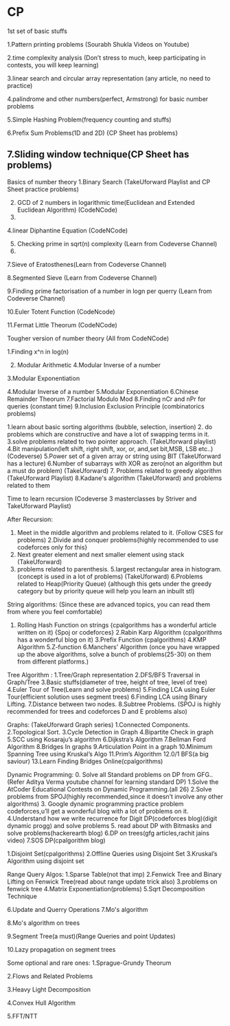 # CP

1st set of basic stuffs

1.Pattern printing problems (Sourabh Shukla Videos on Youtube)

2.time complexity analysis (Don’t stress to much, keep participating in contests, you will keep learning) 


3.linear search and circular array representation (any article, no need to practice) 

4.palindrome and other numbers(perfect, Armstrong) for basic number problems 

5.Simple Hashing Problem(frequency counting and stuffs) 

6.Prefix Sum Problems(1D and 2D) {CP Sheet has problems} 

7.Sliding window technique(CP Sheet has problems) 
----------------------------------------------------------------------------------------------------------- 

Basics of number theory 
1.Binary Search (TakeUforward Playlist and CP Sheet practice problems) 

2. GCD of 2 numbers in logarithmic time(Euclidean and Extended Euclidean Algorithm) (CodeNCode)
3. 
4.linear Diphantine Equation (CodeNCode)

5. Checking prime in sqrt(n) complexity (Learn from Codeverse Channel) 
6. 
7.Sieve of Eratosthenes(Learn from Codeverse Channel) 

8.Segmented Sieve (Learn from Codeverse Channel)

9.Finding prime factorisation of a number in logn per querry (Learn from Codeverse Channel)

10.Euler Totent Function (CodeNcode)

11.Fermat Little Theorum (CodeNCode) 

Tougher version of number theory (All from CodeNCode) 

1.Finding x^n in log(n) 

2. Modular Arithmetic 
4.Modular Inverse of a number 

3.Modular Exponentiation 

4.Modular Inverse of a number 
5.Modular Exponentiation 
6.Chinese Remainder Theorum 
7.Factorial Modulo Mod 
8.Finding nCr and nPr for queries (constant time) 
9.Inclusion Exclusion Principle (combinatorics problems) 


1.learn about basic sorting algorithms (bubble, selection, insertion) 
2. do problems which are constructive and have a lot of swapping terms in it. 
3.solve problems related to two pointer approach. (TakeUforward playlist) 
4.Bit manipulation(left shift, right shift, xor, or, and,set bit,MSB, LSB etc..) (Codeverse) 
5.Power set of a given array or string using BIT (TakeUforward has a lecture) 
6.Number of subarrays with XOR as zero(not an algorithm but a must do problem) (TakeUforward) 
7. Problems related to greedy algorithm (TakeUforward Playlist) 
8.Kadane's algorithm (TakeUforward) and problems related to them 

Time to learn recursion (Codeverse 3 masterclasses by Striver and TakeUforward Playlist) 

After Recursion: 
1. Meet in the middle algorithm and problems related to it. (Follow CSES for problems)
2.Divide and conquer problems{highly recommended to use codeforces only for this} 
3. Next greater element and next smaller element using stack (TakeUforward)
4. problems related to parenthesis. 
5.largest rectangular area in histogram. (concept is used in a lot of problems) (TakeUforward)
6.Problems related to Heap(Priority Queue) {although this gets under the greedy category but by priority queue will help you learn an inbuilt stl) 

String algorithms: (Since these are advanced topics, you can read them from where you feel comfortable) 
1. Rolling Hash Function on strings {cpalgorithms has a wonderful article written on it) {Spoj or codeforces} 
2.Rabin Karp Algorithm (cpalgorithms has a wonderful blog on it) 
3.Prefix Function (cpalgorithms)
4.KMP Algorithm 
5.Z-function 
6.Manchers' Algorithm (once you have wrapped up the above algorithms, solve a bunch of problems(25-30) on them from different platforms.) 

Tree Algorithm : 
1.Tree/Graph representation 
2.DFS/BFS Traversal in Graph/Tree 
3.Basic stuffs(diameter of tree, height of tree, level of tree) 
4.Euler Tour of Tree(Learn and solve problems) 
5.Finding LCA using Euler Tour{efficient solution uses segment trees)
 6.Finding LCA using Binary Lifting. 7.Distance between two nodes. 
8.Subtree Problems. (SPOJ is highly recommended for trees and codeforces D and E problems also) 


Graphs: (TakeUforward Graph series) 
1.Connected Components. 
2.Topological Sort. 
3.Cycle Detection in Graph 
4.Bipartite Check in graph 
5.SCC using Kosaraju’s algorithm 
6.Dijkstra’s Algorithm 
7.Bellman Ford Algorithm 
8.Bridges In graphs 
9.Articulation Point in a graph 
10.Minimum Spanning Tree using Kruskal’s Algo 
11.Prim’s Algorithm 
12.0/1 BFS(a big saviour) 
13.Learn Finding Bridges Online(cpalgorithms)


Dynamic Programming:
0. Solve all Standard problems on DP from GFG.. (Refer Aditya Verma youtube channel for learning standard DP)
1.Solve the AtCoder Educational Contests on Dynamic Programming.(all 26) 
2.Solve problems from SPOJ(highly recommended,since it doesn’t involve any other algorithms) 
3. Google dynamic programming practice problem codeforces,u’ll get a wonderful blog with a lot of problems on it. 
4.Understand how we write recurrence for Digit DP(codeforces blog)(digit dynamic progg) and solve problems 
5. read about DP with Bitmasks and solve problems(hackerearth blog) 
6.DP on trees(gfg articles,rachit jains video) 
7.SOS DP(cpalgorithm blog) 

1.Disjoint Set(cpalgorithms) 
2.Offline Queries using Disjoint Set
3.Kruskal’s Algorithm using disjoint set 

Range Query Algos: 
1.Sparse Table(not that imp) 
2.Fenwick Tree and Binary Lifting on Fenwick Tree(read about range update trick also) 3.problems on fenwick tree
4.Matrix Exponentiation(problems) 
5.Sqrt Decomposition Technique

6.Update and Querry Operations 
7.Mo's algorithm 

8.Mo's algorithm on trees 

9.Segment Tree(a must)(Range Queries and point Updates)

10.Lazy propagation on segment trees 

Some optional and rare ones: 
1.Sprague-Grundy Theorum 

2.Flows and Related Problems

3.Heavy Light Decomposition 

4.Convex Hull Algorithm 

5.FFT/NTT
